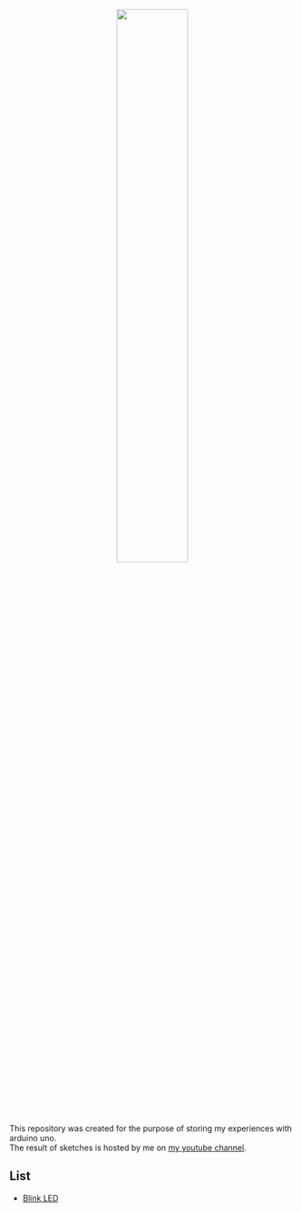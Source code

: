 <p align="center">
	<img src="http://content.arduino.cc/brand/arduino-color.svg" width="50%" />
</p>

This repository was created for the purpose of storing my experiences with arduino uno.  
The result of sketches is hosted by me on [my youtube channel](https://www.youtube.com/playlist?list=PLfGgEd4yy2_3BdDTa6ieoDNm5TsRbNlRg).

## List

- [Blink LED](https://github.com/ltsnnh/arduino-uno/tree/main/blink_led)